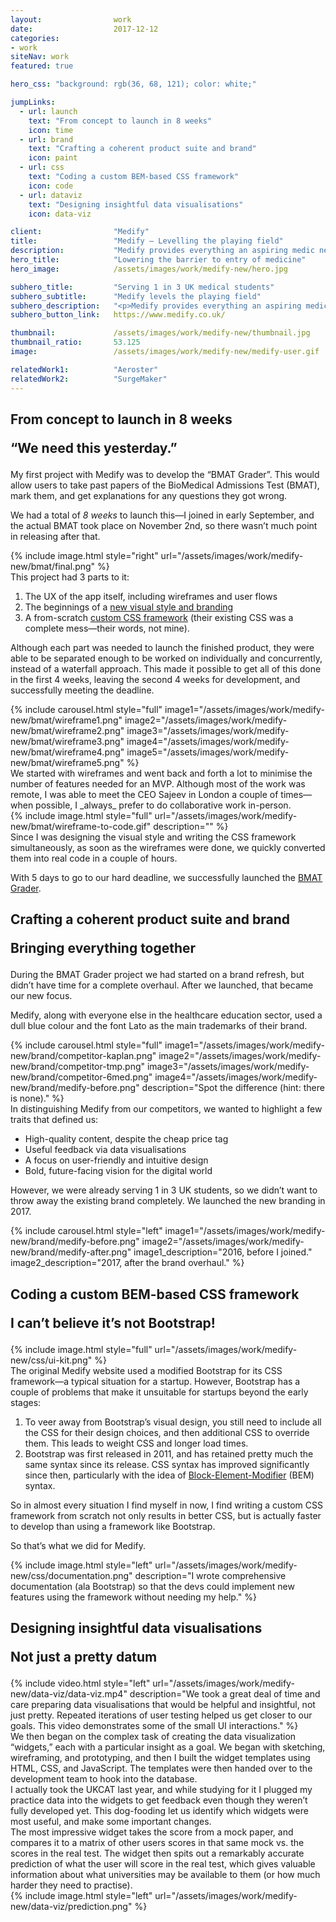 ```yaml
---
layout:                work
date:                  2017-12-12
categories:    
- work
siteNav: work
featured: true

hero_css: "background: rgb(36, 68, 121); color: white;"

jumpLinks:
  - url: launch
    text: "From concept to launch in 8 weeks"
    icon: time
  - url: brand
    text: "Crafting a coherent product suite and brand"
    icon: paint
  - url: css
    text: "Coding a custom BEM-based CSS framework"
    icon: code
  - url: dataviz
    text: "Designing insightful data visualisations"
    icon: data-viz

client:                "Medify"
title:                 "Medify — Levelling the playing field"
description:           "Medify provides everything an aspiring medic needs to get into medical school. From preparing for exams to writing and reviewing essays, Medify covers more of the timeline than any other company."
hero_title:            "Lowering the barrier to entry of medicine"
hero_image:            /assets/images/work/medify-new/hero.jpg

subhero_title:         "Serving 1 in 3 UK medical students"
subhero_subtitle:      "Medify levels the playing field"
subhero_description:   "<p>Medify provides everything an aspiring medic needs to get into medical school. From preparing for exams to writing and reviewing essays, Medify covers more of the timeline than any other company.</p><p>They initially approached me to design and develop a new product, the <a href='#launch'>BMAT Grader</a>. We launched that after 8 weeks. Then we rebranded, unified their entire product suite, and designed and launched a few more products.</p><p>Their sales have more than doubled, and the competition is scrambling to keep up. Which just raises the bar for everyone.</p>"
subhero_button_link:   https://www.medify.co.uk/

thumbnail:             /assets/images/work/medify-new/thumbnail.jpg
thumbnail_ratio:       53.125
image:                 /assets/images/work/medify-new/medify-user.gif

relatedWork1:          "Aeroster"
relatedWork2:          "SurgeMaker"
---
```


<section class="Page-section" id="launch">
	<h2 class="m-bottom--lg">
		<p>From concept to launch in 8 weeks</p>
		<p class="font-serif color-muted">“We need this yesterday.”</p>
	</h2>

<div class="grid">
<div class="grid-item when-lg-6" markdown="1">
My first project with Medify was to develop the “BMAT Grader”. This would allow users to take past papers of the BioMedical Admissions Test (BMAT), mark them, and get explanations for any questions they got wrong.

We had a total of _8 weeks_ to launch this—I joined in early September, and the actual BMAT took place on November 2nd, so there wasn’t much point in releasing after that. 
</div>
<div class="grid-item when-lg-6 m-top--sm when-lg-m-top--0">
	{% include image.html style="right" url="/assets/images/work/medify-new/bmat/final.png" %}
</div>
</div>

<div class="grid m-top--sm when-lg-m-top--xl">
<div class="grid-item when-lg-6 when-lg-push-3" markdown="1">
This project had 3 parts to it:

1. The UX of the app itself, including wireframes and user flows
2. The beginnings of a [new visual style and branding](#brand)
3. A from-scratch [custom CSS framework](#css) (their existing CSS was a complete mess—their words, not mine).

Although each part was needed to launch the finished product, they were able to be separated enough to be worked on individually and concurrently, instead of a waterfall approach. This made it possible to get all of this done in the first 4 weeks, leaving the second 4 weeks for development, and successfully meeting the deadline.
</div>
</div>

<div class="grid m-top--sm when-lg-m-top--xl align-center">
<div class="grid-item when-lg-6">
	{% include carousel.html style="full" image1="/assets/images/work/medify-new/bmat/wireframe1.png" image2="/assets/images/work/medify-new/bmat/wireframe2.png" image3="/assets/images/work/medify-new/bmat/wireframe3.png" image4="/assets/images/work/medify-new/bmat/wireframe4.png" image5="/assets/images/work/medify-new/bmat/wireframe5.png" %}
</div>
<div class="grid-item when-lg-6 m-top--sm when-lg-m-top--0" markdown="1">
We started with wireframes and went back and forth a lot to minimise the number of features needed for an MVP. Although most of the work was remote, I was able to meet the CEO Sajeev in London a couple of times—when possible, I _always_ prefer to do collaborative work in-person.
</div>
</div>

<div class="grid m-top--sm when-lg-m-top--xl align-center">
<div class="grid-item when-lg-6 when-lg-push-6">
	{% include image.html style="full" url="/assets/images/work/medify-new/bmat/wireframe-to-code.gif" description="" %}
</div>
<div class="grid-item when-lg-6 m-top--sm when-lg-m-top--0 when-lg-pull-6" markdown="1">
Since I was designing the visual style and writing the CSS framework simultaneously, as soon as the wireframes were done, we quickly converted them into real code in a couple of hours.

With 5 days to go to our hard deadline, we successfully launched the <a href="https://www.medify.co.uk/bmat">BMAT Grader</a>.
</div>
</div>
</section>



<section class="Page-section" id="brand">
	<h2 class="m-bottom--lg">
		<p>Crafting a coherent product suite and brand</p>
		<p class="font-serif color-muted">Bringing everything together</p>
	</h2>
	
<div class="grid">
<div class="grid-item when-lg-6" markdown="1">
During the BMAT Grader project we had started on a brand refresh, but didn’t have time for a complete overhaul. After we launched, that became our new focus.

Medify, along with everyone else in the healthcare education sector, used a dull blue colour and the font Lato as the main trademarks of their brand.
</div>
<div class="grid-item when-lg-6 m-top--sm when-lg-m-top--0">
	{% include carousel.html style="full" image1="/assets/images/work/medify-new/brand/competitor-kaplan.png" image2="/assets/images/work/medify-new/brand/competitor-tmp.png" image3="/assets/images/work/medify-new/brand/competitor-6med.png" image4="/assets/images/work/medify-new/brand/medify-before.png" description="Spot the difference (hint: there is none)." %}
</div>
</div>
	
<div class="grid m-top--sm when-lg-m-top--xl align-center">
<div class="grid-item when-lg-6 when-lg-push-3" markdown="1">
In distinguishing Medify from our competitors, we wanted to highlight a few traits that defined us:
	
- High-quality content, despite the cheap price tag
- Useful feedback via data visualisations
- A focus on user-friendly and intuitive design
- Bold, future-facing vision for the digital world

However, we were already serving 1 in 3 UK students, so we didn’t want to throw away the existing brand completely. We launched the new branding in 2017.

</div>
</div>

<div class="grid m-top--sm when-lg-m-top--xl">
<div class="grid-item when-lg-6">
{% include carousel.html style="left" image1="/assets/images/work/medify-new/brand/medify-before.png" image2="/assets/images/work/medify-new/brand/medify-after.png" image1_description="2016, before I joined." image2_description="2017, after the brand overhaul." %}
</div>
</div>
</section>



<section class="Page-section" id="css">
	<h2 class="m-bottom--lg">
		<p>Coding a custom BEM-based CSS framework</p>
		<p class="font-serif color-muted">I can’t believe it’s not Bootstrap!</p>
	</h2>
<div class="grid">
<div class="grid-item when-lg-6 when-lg-push-6">
{% include image.html style="full" url="/assets/images/work/medify-new/css/ui-kit.png" %}
</div>
<div class="grid-item when-lg-6 m-top--sm when-lg-m-top--0 when-lg-pull-6" markdown="1">
The original Medify website used a modified Bootstrap for its CSS framework—a typical situation for a startup. However, Bootstrap has a couple of problems that make it unsuitable for startups beyond the early stages:

1. To veer away from Bootstrap’s visual design, you still need to include all the CSS for their design choices, and then additional CSS to override them. This leads to weight CSS and longer load times.
2. Bootstrap was first released in 2011, and has retained pretty much the same syntax since its release. CSS syntax has improved significantly since then, particularly with the idea of [Block-Element-Modifier](http://getbem.com/) (BEM) syntax. 

So in almost every situation I find myself in now, I find writing a custom CSS framework from scratch not only results in better CSS, but is actually faster to develop than using a framework like Bootstrap.

So that’s what we did for Medify. 
</div>
</div>

<div class="grid m-top--sm">
<div class="grid-item when-lg-6">
	{% include image.html style="left" url="/assets/images/work/medify-new/css/documentation.png" description="I wrote comprehensive documentation (ala Bootstrap) so that the devs could implement new features using the framework without needing my help." %}
</div>
</div>
</section>



<section class="Page-section" id="dataviz">
	<h2 class="m-bottom--lg">
		<p>Designing insightful data visualisations</p>
		<p class="font-serif color-muted">Not just a pretty datum</p>
	</h2>

<div class="grid">
	<div class="grid-item when-lg-6">
		{% include video.html style="left" url="/assets/images/work/medify-new/data-viz/data-viz.mp4" description="We took a great deal of time and care preparing data visualisations that would be helpful and insightful, not just pretty. Repeated iterations of user testing helped us get closer to our goals. This video demonstrates some of the small UI interactions." %}
	</div>
<div class="grid-item when-lg-6 m-top--sm when-lg-m-top--0" markdown="1">
We then began on the complex task of creating the data visualization “widgets,” each with a particular insight as a goal. <span class="between-lg-xl-hidden">We began with sketching, wireframing, and prototyping, and then I built the widget templates using HTML, CSS, and JavaScript. The templates were then handed over to the development team to hook into the database.</span>
</div>
</div>

<div class="grid m-top--sm when-lg-m-top--xl align-center">
<div class="grid-item when-lg-6 when-lg-push-3" markdown="1">
I actually took the UKCAT last year, and while studying for it I plugged my practice data into the widgets to get feedback even though they weren’t fully developed yet. This dog-fooding let us identify which widgets were most useful, and make some important changes.
</div>
</div>

<div class="grid m-top--sm when-lg-m-top--xl align-center">
<div class="grid-item when-lg-6" markdown="1">
The most impressive widget takes the score from a mock paper, and compares it to a matrix of other users scores in that same mock vs. the scores in the real test. The widget then spits out a remarkably accurate prediction of what the user will score in the real test, which gives valuable information about what universities may be available to them (or how much harder they need to practise).
</div>
<div class="grid-item when-lg-6 m-top--sm when-lg-m-top--0">
	{% include image.html style="left" url="/assets/images/work/medify-new/data-viz/prediction.png" %}
</div>
</div>

</section>